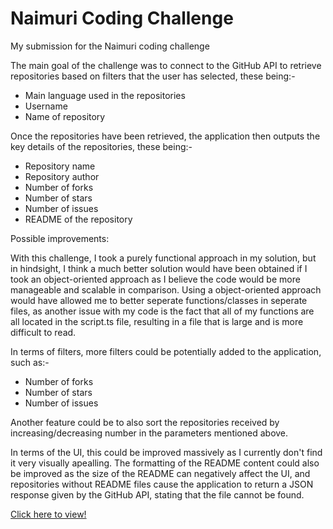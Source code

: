 # Naimuri Coding Challenge
My submission for the Naimuri coding challenge

The main goal of the challenge was to connect to the GitHub API to retrieve repositories based on filters that the user has selected, these being:-
- Main language used in the repositories
- Username
- Name of repository

Once the repositories have been retrieved, the application then outputs the key details of the repositories, these being:-
- Repository name
- Repository author
- Number of forks
- Number of stars
- Number of issues
- README of the repository

Possible improvements:

With this challenge, I took a purely functional approach in my solution, but in hindsight, I think a much better solution would have been obtained if I took an object-oriented approach as I believe the code would be more manageable and scalable in comparison. Using a object-oriented approach would have allowed me to better seperate functions/classes in seperate files, as another issue with my code is the fact that all of my functions are all located in the script.ts file, resulting in a file that is large and is more difficult to read.

In terms of filters, more filters could be potentially added to the application, such as:-

- Number of forks
- Number of stars
- Number of issues

Another feature could be to also sort the repositories received by increasing/decreasing number in the parameters mentioned above.

In terms of the UI, this could be improved massively as I currently don't find it very visually apealling. The formatting of the README content could also be improved as the size of the README can negatively affect the UI, and repositories without README files cause the application to return a JSON response given by the GitHub API, stating that the file cannot be found.

[Click here to view!](https://jpjoe99.github.io/Naimuri-Coding-Challenge/)
